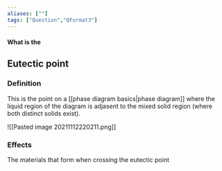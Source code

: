 ```yaml
---
aliases: [""]
tags: ["Question","QFormat3"]
---
```


#### What is the
## Eutectic point
### Definition
This is the point on a [[phase diagram basics|phase diagram]] where the liquid region of the diagram is adjasent to the mixed solid region (where both distinct solids exist).

![[Pasted image 20211112220211.png]]

### Effects
The materials that form when crossing the eutectic point 